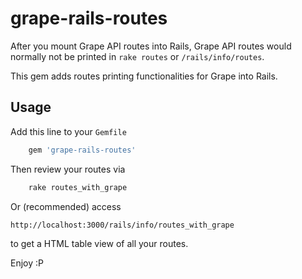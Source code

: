 # grape-rails-routes

After you mount Grape API routes into Rails, Grape API routes would normally not be printed in `rake routes` or `/rails/info/routes`.

This gem adds routes printing functionalities for Grape into Rails.

## Usage

Add this line to your `Gemfile`

```ruby
    gem 'grape-rails-routes'
```

Then review your routes via

```bash
    rake routes_with_grape
```

Or (recommended) access

```
http://localhost:3000/rails/info/routes_with_grape
```

to get a HTML table view of all your routes.

Enjoy :P
